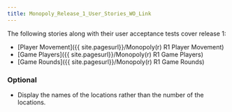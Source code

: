 ```yaml
---
title: Monopoly_Release_1_User_Stories_WO_Link
---
```

The following stories along with their user acceptance tests cover release 1:
* [Player Movement]({{ site.pagesurl}}/Monopoly(r) R1 Player Movement)
* [Game Players]({{ site.pagesurl}}/Monopoly(r) R1 Game Players)
* [Game Rounds]({{ site.pagesurl}}/Monopoly(r) R1 Game Rounds)

### Optional
* Display the names of the locations rather than the number of the locations.

